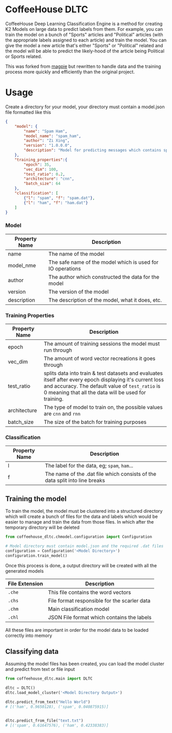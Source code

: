 # CoffeeHouse DLTC

CoffeeHouse Deep Learning Classification Engine is a method for creating K2 Models on large data
to predict labels from them. For example, you can train the model on a bunch of "Sports" articles
and "Political" articles (with the appropriate labels assigned to each article) and train the
model. You can give the model a new article that's either "Sports" or "Political" related and 
the model will be able to predict the likely-hood of the article being Political or Sports related.

This was forked from [magpie](https://github.com/inspirehep/magpie) but rewritten to handle data
and the training process more quickly and efficiently than the original project. 

# Usage

Create a directory for your model, your directory must contain a model.json file
formatted like this

```json
{
    "model": {
        "name": "Spam Ham",
        "model_name": "spam_ham",
        "author": "Zi Xing",
        "version": "1.0.0.0",
        "description": "Model for predicting messages which contains spam or ham"
    },
    "training_properties":{
        "epoch": 35,
        "vec_dim": 100,
        "test_ratio": 0.2,
        "architecture": "cnn",
        "batch_size": 64
    },
    "classification": [
        {"l": "spam", "f": "spam.dat"},
        {"l": "ham", "f": "ham.dat"}
    ]
}

 ```

### Model

| Property Name | Description                                                |
|---------------|------------------------------------------------------------|
| name          | The name of the model                                      |
| model_nme     | The safe name of the model which is used for IO operations |
| author        | The author which constructed the data for the model        |
| version       | The version of the model                                   |
| description   | The description of the model, what it does, etc.           |


### Training Properties

| Property Name | Description                                                                                                                                                                                                           |
|---------------|-----------------------------------------------------------------------------------------------------------------------------------------------------------------------------------------------------------------------|
| epoch         | The amount of training sessions the model must run through                                                                                                                                                            |
| vec_dim       | The amount of word vector recreations it goes through                                                                                                                                                                 |
| test_ratio    | splits data into train & test datasets and evaluates itself after every epoch displaying it's current loss and accuracy. The default value of  `test_ratio` is 0 meaning that all the data will be used for training. |
| architecture  | The type of model to train on, the possible values are `cnn` and `rnn`                                                                                                                                                |
| batch_size    | The size of the batch for training purposes                                                                                                                                                                           |

### Classification

| Property Name | Description                                                                 |
|---------------|-----------------------------------------------------------------------------|
| l             | The label for the data, eg; `spam`, `ham`...                                |
| f             | The name of the .dat file which consists of the data split into line breaks |


## Training the model

To train the model, the model must be clustered into a structured directory which will create a
bunch of files for the data and labels which would be easier to manage and train the data from
those files. In which after the temporary directory will be deleted

```python
from coffeehouse_dltc.chmodel.configuration import Configuration

# Model directory must contain model.json and the required .dat files
configuration = Configuration('<Model Directory>')
configuration.train_model()
```

Once this process is done, a output directory will be created with all the generated models

| File Extension | Description                                  |
|----------------|----------------------------------------------|
| `.che`         | This file contains the word vectors          |
| `.chs`         | File format responsible for the scarler data |
| `.chm`         | Main classification model                    |
| `.chl`         | JSON File format which contains the labels   |

All these files are important in order for the model data to be loaded correctly into memory


## Classifying data

Assuming the model files has been created, you can load the model cluster and
predict from text or file input

```python
from coffeehouse_dltc.main import DLTC

dltc = DLTC()
dltc.load_model_cluster('<Model Directory Output>')

dltc.predict_from_text("Hello World")
# [('ham', 0.9650128), ('spam', 0.040875915)]


dltc.predict_from_file("text.txt")
# [('spam', 0.61647576), ('ham', 0.42338383)]
```